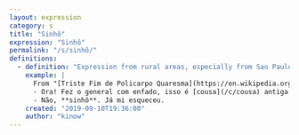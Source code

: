 ```yaml
---
layout: expression
category: s
title: "Sinhô"
expression: "Sinhô"
permalink: "/s/sinhô/"
definitions:
  - definition: "Expression from rural areas, especially from Sao Paulo, meaning \"Senhor\"."
    example: |
      From "[Triste Fim de Policarpo Quaresma](https://en.wikipedia.org/wiki/Triste_Fim_de_Policarpo_Quaresma)", by Lima Barreto:
      - Ora! Fez o general com enfado, isso é [cousa](/c/cousa) antiga de embalar crianças. Você não sabe outra?
      - Não, **sinhô**. Já mi esqueceu.
    created: "2019-09-10T19:36:00"
    author: "kinow"
---
```


